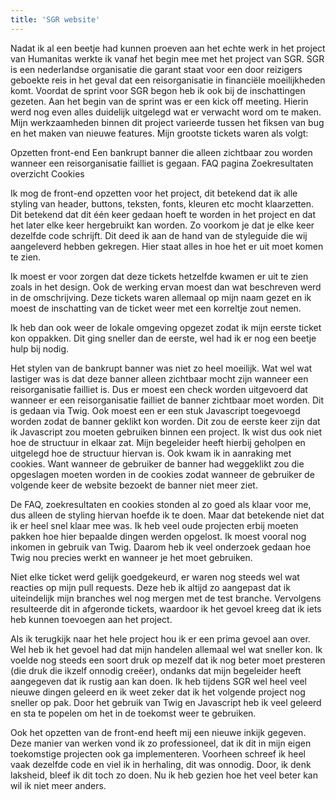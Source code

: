 ```yaml
---
title: 'SGR website'
---
```


Nadat ik al een beetje had kunnen proeven aan het echte werk in het project van Humanitas werkte ik vanaf het begin mee met het project van SGR. SGR is een nederlandse organisatie die garant staat voor een door reizigers geboekte reis in het geval dat een reisorganisatie in financiële moeilijkheden komt. Voordat de sprint voor SGR begon heb ik ook bij de inschattingen gezeten. Aan het begin van de sprint was er een kick off meeting. Hierin werd nog even alles duidelijk uitgelegd wat er verwacht word om te maken. Mijn werkzaamheden binnen dit project varieerde tussen het fiksen van bug en het maken van nieuwe features. Mijn grootste tickets waren als volgt:

Opzetten front-end
Een bankrupt banner die alleen zichtbaar zou worden wanneer een reisorganisatie failliet is gegaan.
FAQ pagina
Zoekresultaten overzicht
Cookies 

Ik mog de front-end opzetten voor het project, dit betekend dat ik alle styling van header, buttons, teksten, fonts, kleuren etc mocht klaarzetten. Dit betekend dat dit één keer gedaan hoeft te worden in het project en dat het later elke keer hergebruikt kan worden. Zo voorkom je dat je elke keer dezelfde code schrijft. Dit deed ik aan de hand van de styleguide die wij aangeleverd hebben gekregen. Hier staat alles in hoe het er uit moet komen te zien.

Ik moest er voor zorgen dat deze tickets hetzelfde kwamen er uit te zien zoals in het design. Ook de werking ervan moest dan wat beschreven werd in de omschrijving. Deze tickets waren allemaal op mijn naam gezet en ik moest de inschatting van de ticket weer met een korreltje zout nemen.

Ik heb dan ook weer de lokale omgeving opgezet zodat ik mijn eerste ticket kon oppakken. Dit ging sneller dan de eerste, wel had ik er nog een beetje hulp bij nodig.

Het stylen van de bankrupt banner was niet zo heel moeilijk. Wat wel wat lastiger was is dat deze banner alleen zichtbaar mocht zijn wanneer een reisorganisatie failliet is. Dus er moest een check worden uitgevoerd dat wanneer er een reisorganisatie failliet de banner zichtbaar moet worden. Dit is gedaan via Twig. Ook moest een er een stuk Javascript toegevoegd worden zodat de banner geklikt kon worden. Dit zou de eerste keer zijn dat ik Javascript zou moeten gebruiken binnen een project. Ik wist dus ook niet hoe de structuur in elkaar zat. Mijn begeleider heeft hierbij geholpen en uitgelegd hoe de structuur hiervan is. Ook kwam ik in aanraking met cookies. Want wanneer de gebruiker de banner had weggeklikt zou die opgeslagen moeten worden in de cookies zodat wanneer de gebruiker de volgende keer de website bezoekt de banner niet meer ziet. 

De FAQ, zoekresultaten en cookies stonden al zo goed als klaar voor me, dus alleen de styling hiervan hoefde ik te doen. Maar dat betekende niet dat ik er heel snel klaar mee was. Ik heb veel oude projecten erbij moeten pakken hoe hier bepaalde dingen werden opgelost. Ik moest vooral nog inkomen in gebruik van Twig. Daarom heb ik veel onderzoek gedaan hoe Twig nou precies werkt en wanneer je het moet gebruiken.

Niet elke ticket werd gelijk goedgekeurd, er waren nog steeds wel wat reacties op mijn pull requests. Deze heb ik altijd zo aangepast dat ik uiteindelijk mijn branches wel nog mergen met de test branche. Vervolgens resulteerde dit in afgeronde tickets, waardoor ik het gevoel kreeg dat ik iets heb kunnen toevoegen aan het project. 

Als ik terugkijk naar het hele project hou ik er een prima gevoel aan over. Wel heb ik het gevoel had dat mijn handelen allemaal wel wat sneller kon. Ik voelde nog steeds een soort druk op mezelf dat ik nog beter moet presteren (die druk die ikzelf onnodig creëer), ondanks dat mijn begeleider heeft aangegeven dat ik rustig aan kan doen. Ik heb tijdens SGR wel heel veel nieuwe dingen geleerd en ik weet zeker dat ik het volgende project nog sneller op pak. Door het gebruik van Twig en Javascript heb ik veel geleerd en sta te popelen om het in de toekomst weer te gebruiken. 

Ook het opzetten van de front-end heeft mij een nieuwe inkijk gegeven. Deze manier van werken vond ik zo professioneel, dat ik dit in mijn eigen toekomstige projecten ook ga implementeren. Voorheen schreef ik heel vaak dezelfde code en viel ik in herhaling, dit was onnodig. Door, ik denk laksheid, bleef ik dit toch zo doen. Nu ik heb gezien hoe het veel beter kan wil ik niet meer anders.
